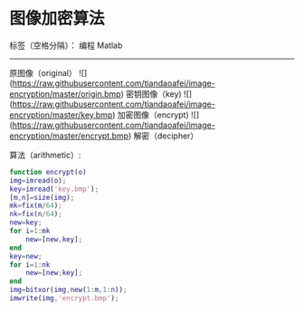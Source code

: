 # 图像加密算法

标签（空格分隔）： 编程 Matlab

---

原图像（original）
![] (https://raw.githubusercontent.com/tiandaoafei/image-encryption/master/origin.bmp)
密钥图像（key)
![] (https://raw.githubusercontent.com/tiandaoafei/image-encryption/master/key.bmp)
加密图像（encrypt)
![] (https://raw.githubusercontent.com/tiandaoafei/image-encryption/master/encrypt.bmp)
解密（decipher）

算法（arithmetic）:
```matlab
function encrypt(o)
img=imread(o);
key=imread('key.bmp');
[m,n]=size(img);
mk=fix(m/64);
nk=fix(n/64);
new=key;
for i=1:mk
	new=[new,key];
end
key=new;
for i=1:nk
	new=[new;key];
end
img=bitxor(img,new(1:m,1:n));
imwrite(img,'encrypt.bmp');
```

